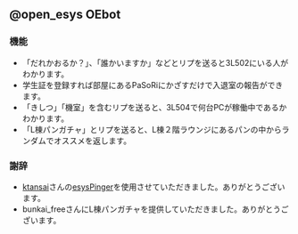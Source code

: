 ## @open_esys OEbot

### 機能
- 「だれかおるか？」、「誰かいますか」などとリプを送ると3L502にいる人がわかります。   
- 学生証を登録すれば部屋にあるPaSoRiにかざすだけで入退室の報告ができます。   
- 「きしつ」「機室」を含むリプを送ると、3L504で何台PCが稼働中であるかわかります。   
- 「L棟パンガチャ」とリプを送ると、L棟２階ラウンジにあるパンの中からランダムでオススメを返します。   

### 謝辞
- [ktansai](https://github.com/ktansai)さんの[esysPinger](https://github.com/ktansai/esysPinger)を使用させていただきました。ありがとうございます。   
- bunkai_freeさんにL棟パンガチャを提供していただきました。ありがとうございます。   
